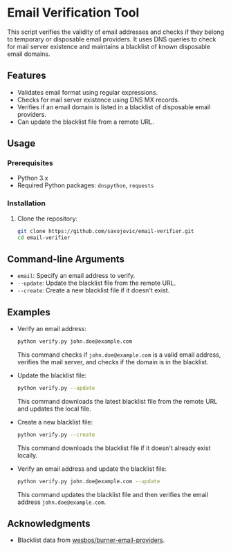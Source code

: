 # Email Verification Tool

This script verifies the validity of email addresses and checks if they belong to temporary or disposable email providers. It uses DNS queries to check for mail server existence and maintains a blacklist of known disposable email domains.

## Features

- Validates email format using regular expressions.
- Checks for mail server existence using DNS MX records.
- Verifies if an email domain is listed in a blacklist of disposable email providers.
- Can update the blacklist file from a remote URL.

## Usage

### Prerequisites

- Python 3.x
- Required Python packages: `dnspython`, `requests`

### Installation

1. Clone the repository:
   ```bash
   git clone https://github.com/savojovic/email-verifier.git
   cd email-verifier

## Command-line Arguments

- `email`: Specify an email address to verify.
- `--update`: Update the blacklist file from the remote URL.
- `--create`: Create a new blacklist file if it doesn't exist.

## Examples

- Verify an email address:
  ```bash
  python verify.py john.doe@example.com
  ```
  This command checks if `john.doe@example.com` is a valid email address, verifies the mail server, and checks if the domain is in the blacklist.

- Update the blacklist file:
  ```bash
  python verify.py --update
  ```
  This command downloads the latest blacklist file from the remote URL and updates the local file.

- Create a new blacklist file:
  ```bash
  python verify.py --create
  ```
  This command downloads the blacklist file if it doesn't already exist locally.

- Verify an email address and update the blacklist file:
  ```bash
  python verify.py john.doe@example.com --update
  ```
  This command updates the blacklist file and then verifies the email address `john.doe@example.com`.

## Acknowledgments

- Blacklist data from [wesbos/burner-email-providers](https://github.com/wesbos/burner-email-providers).
